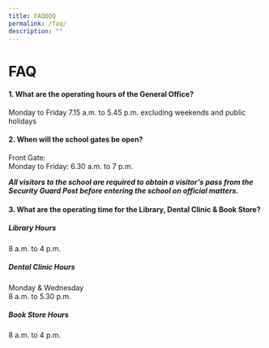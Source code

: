 ```yaml
---
title: FAQQQQ
permalink: /faq/
description: ""
---
```


# FAQ

#### 1\. What are the operating hours of the General Office?

  
Monday to Friday 7.15 a.m. to 5.45 p.m. excluding weekends and public holidays  
  

#### 2\. When will the school gates be open?

  
Front Gate:  
Monday to Friday: 6.30 a.m. to 7 p.m.   
  
**_All visitors to the school are required to obtain a visitor's pass from the Security Guard Post before entering the school on official matters._**  
  

#### 3\. What are the operating time for the Library, Dental Clinic & Book Store?

  
##### **Library Hours**  
8 a.m. to 4 p.m.  
  
##### **Dental Clinic Hours**  
Monday & Wednesday  
8 a.m. to 5.30 p.m.  
  
##### **Book Store Hours**  
8 a.m. to 4 p.m.